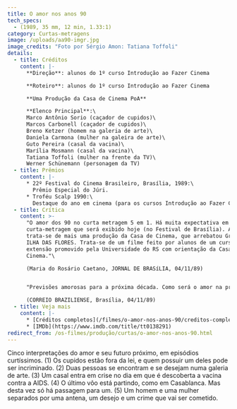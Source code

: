 ```yaml
---
title: O amor nos anos 90
tech_specs:
  - (1989, 35 mm, 12 min, 1.33:1)
category: Curtas-metragens
image: /uploads/aa90-imgr.jpg
image_credits: "Foto por Sérgio Amon: Tatiana Toffoli"
details:
  - title: Créditos
    content: |-
      **Direção**: alunos do 1º curso Introdução ao Fazer Cinema

      **Roteiro**: alunos do 1º curso Introdução ao Fazer Cinema

      **Uma Produção da Casa de Cinema PoA**

      **Elenco Principal**:\
      Marco Antônio Sorio (caçador de cupidos)\
      Marcos Carbonell (caçador de cupidos)\
      Breno Ketzer (homem na galeria de arte)\
      Daniela Carmona (mulher na galeira de arte)\
      Guto Pereira (casal da vacina)\
      Marília Mosmann (casal da vacina)\
      Tatiana Toffoli (mulher na frente da TV)\
      Werner Schünemann (personagem da TV)
  - title: Prêmios
    content: |-
      * 22º Festival do Cinema Brasileiro, Brasília, 1989:\
        Prêmio Especial do Júri.
      * Troféu Scalp 1990:\
        Destaque do ano em cinema (para os cursos Introdução ao Fazer Cinema)
  - title: Crítica
    content: >-
      "O amor dos 90 no curta metragem 5 em 1. Há muita expectativa em torno do
      curta-metragem que será exibido hoje (no Festival de Brasília). Afinal,
      trata-se de mais uma produção da Casa de Cinema, que arrebatou Gramado com
      ILHA DAS FLORES. Trata-se de um filme feito por alunos de um curso de
      extensão promovido pela Universidade do RS com orientação da Casa de
      Cinema."\

      (Maria do Rosário Caetano, JORNAL DE BRASíLIA, 04/11/89)


      "Previsões amorosas para a próxima década. Como será o amor na próxima década? Quem quiser ter algumas dicas pode ir até o cine Brasília preparado para ver um trabalho no mínimo curioso dos alunos do curso Introdução ao Fazer Cinema, da Casa de Cinema e da Universidade Federal do RS. São cinco episódios que abordam diferentes temas que afligiram a população nos anos 80 e que podem continuar por mais dez anos no rol das preocupações.\

      (CORREIO BRAZILIENSE, Brasília, 04/11/89)
  - title: Veja mais
    content: |-
      * [Créditos completos](/filmes/o-amor-nos-anos-90/creditos-completos/)
      * [IMDb](https://www.imdb.com/title/tt0138291)
redirect_from: /os-filmes/produção/curtas/o-amor-nos-anos-90.html
---
```

Cinco interpretações do amor e seu futuro próximo, em episódios curtíssimos. (1) Os cupidos estão fora da lei, e quem possuir um deles pode ser incriminado. (2) Duas pessoas se encontram e se desejam numa galeria de arte. (3) Um casal entra em crise no dia em que é descoberta a vacina contra a AIDS. (4) O último vôo está partindo, como em Casablanca. Mas desta vez só há passagem para um. (5) Um homem e uma mulher separados por uma antena, um desejo e um crime que vai ser cometido.